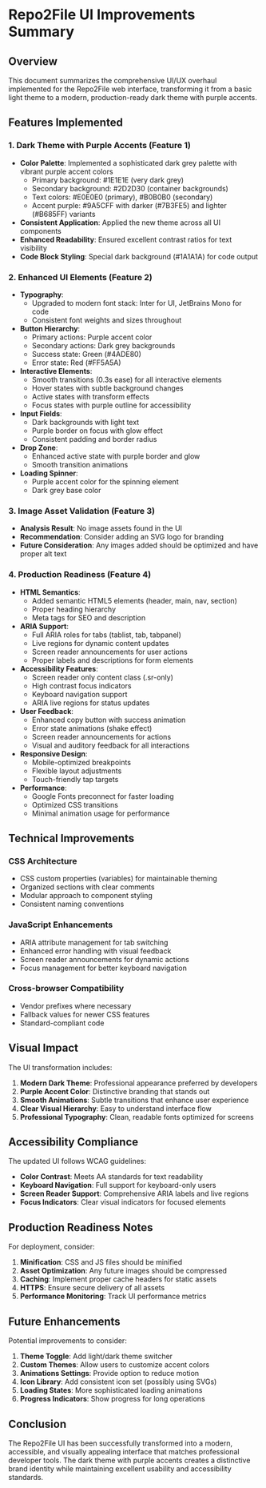 # Repo2File UI Improvements Summary

## Overview
This document summarizes the comprehensive UI/UX overhaul implemented for the Repo2File web interface, transforming it from a basic light theme to a modern, production-ready dark theme with purple accents.

## Features Implemented

### 1. Dark Theme with Purple Accents (Feature 1)
- **Color Palette**: Implemented a sophisticated dark grey palette with vibrant purple accent colors
  - Primary background: #1E1E1E (very dark grey)
  - Secondary background: #2D2D30 (container backgrounds)
  - Text colors: #E0E0E0 (primary), #B0B0B0 (secondary)
  - Accent purple: #9A5CFF with darker (#7B3FE5) and lighter (#B685FF) variants
- **Consistent Application**: Applied the new theme across all UI components
- **Enhanced Readability**: Ensured excellent contrast ratios for text visibility
- **Code Block Styling**: Special dark background (#1A1A1A) for code output

### 2. Enhanced UI Elements (Feature 2)
- **Typography**: 
  - Upgraded to modern font stack: Inter for UI, JetBrains Mono for code
  - Consistent font weights and sizes throughout
- **Button Hierarchy**:
  - Primary actions: Purple accent color
  - Secondary actions: Dark grey backgrounds
  - Success state: Green (#4ADE80)
  - Error state: Red (#FF5A5A)
- **Interactive Elements**:
  - Smooth transitions (0.3s ease) for all interactive elements
  - Hover states with subtle background changes
  - Active states with transform effects
  - Focus states with purple outline for accessibility
- **Input Fields**:
  - Dark backgrounds with light text
  - Purple border on focus with glow effect
  - Consistent padding and border radius
- **Drop Zone**:
  - Enhanced active state with purple border and glow
  - Smooth transition animations
- **Loading Spinner**:
  - Purple accent color for the spinning element
  - Dark grey base color

### 3. Image Asset Validation (Feature 3)
- **Analysis Result**: No image assets found in the UI
- **Recommendation**: Consider adding an SVG logo for branding
- **Future Consideration**: Any images added should be optimized and have proper alt text

### 4. Production Readiness (Feature 4)
- **HTML Semantics**:
  - Added semantic HTML5 elements (header, main, nav, section)
  - Proper heading hierarchy
  - Meta tags for SEO and description
- **ARIA Support**:
  - Full ARIA roles for tabs (tablist, tab, tabpanel)
  - Live regions for dynamic content updates
  - Screen reader announcements for user actions
  - Proper labels and descriptions for form elements
- **Accessibility Features**:
  - Screen reader only content class (.sr-only)
  - High contrast focus indicators
  - Keyboard navigation support
  - ARIA live regions for status updates
- **User Feedback**:
  - Enhanced copy button with success animation
  - Error state animations (shake effect)
  - Screen reader announcements for actions
  - Visual and auditory feedback for all interactions
- **Responsive Design**:
  - Mobile-optimized breakpoints
  - Flexible layout adjustments
  - Touch-friendly tap targets
- **Performance**:
  - Google Fonts preconnect for faster loading
  - Optimized CSS transitions
  - Minimal animation usage for performance

## Technical Improvements

### CSS Architecture
- CSS custom properties (variables) for maintainable theming
- Organized sections with clear comments
- Modular approach to component styling
- Consistent naming conventions

### JavaScript Enhancements
- ARIA attribute management for tab switching
- Enhanced error handling with visual feedback
- Screen reader announcements for dynamic actions
- Focus management for better keyboard navigation

### Cross-browser Compatibility
- Vendor prefixes where necessary
- Fallback values for newer CSS features
- Standard-compliant code

## Visual Impact

The UI transformation includes:
1. **Modern Dark Theme**: Professional appearance preferred by developers
2. **Purple Accent Color**: Distinctive branding that stands out
3. **Smooth Animations**: Subtle transitions that enhance user experience
4. **Clear Visual Hierarchy**: Easy to understand interface flow
5. **Professional Typography**: Clean, readable fonts optimized for screens

## Accessibility Compliance

The updated UI follows WCAG guidelines:
- **Color Contrast**: Meets AA standards for text readability
- **Keyboard Navigation**: Full support for keyboard-only users
- **Screen Reader Support**: Comprehensive ARIA labels and live regions
- **Focus Indicators**: Clear visual indicators for focused elements

## Production Readiness Notes

For deployment, consider:
1. **Minification**: CSS and JS files should be minified
2. **Asset Optimization**: Any future images should be compressed
3. **Caching**: Implement proper cache headers for static assets
4. **HTTPS**: Ensure secure delivery of all assets
5. **Performance Monitoring**: Track UI performance metrics

## Future Enhancements

Potential improvements to consider:
1. **Theme Toggle**: Add light/dark theme switcher
2. **Custom Themes**: Allow users to customize accent colors
3. **Animations Settings**: Provide option to reduce motion
4. **Icon Library**: Add consistent icon set (possibly using SVGs)
5. **Loading States**: More sophisticated loading animations
6. **Progress Indicators**: Show progress for long operations

## Conclusion

The Repo2File UI has been successfully transformed into a modern, accessible, and visually appealing interface that matches professional developer tools. The dark theme with purple accents creates a distinctive brand identity while maintaining excellent usability and accessibility standards.